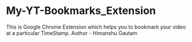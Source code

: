 # My-YT-Bookmarks_Extension
This is Google Chrome Extension which helps you to bookmark your video at a particular TimeStamp. Author - Himanshu Gautam
